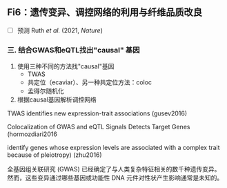 ## Fi6：遗传变异、调控网络的利用与纤维品质改良
- [ ] 预测 Ruth _et al._ (2021, _Nature_)


### 三. 结合GWAS和eQTL找出"causal" 基因

1. 使用三种不同的方法找"causal"基因
	- TWAS
	- 共定位（ecaviar）、另一种共定位方法：coloc
	- 孟得尔随机化
2. 根据causal基因解析调控网络



 

TWAS identifies new expression-trait associations (gusev2016)
 

Colocalization of GWAS and eQTL Signals Detects Target Genes (hormozdiari2016 

identify genes whose expression levels are associated with a complex trait because of pleiotropy) (zhu2016)



全基因组关联研究 (GWAS) 已经确定了与人类复杂特征相关的数千种遗传变异。 然而，这些变异通过哪些基因或功能性 DNA 元件对性状产生影响通常是未知的。


